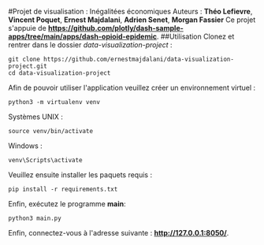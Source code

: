 #Projet de visualisation : Inégalitées économiques
Auteurs : **Théo Lefievre**, **Vincent Poquet**, **Ernest Majdalani**, **Adrien Senet**, **Morgan Fassier**
Ce projet s'appuie de **https://github.com/plotly/dash-sample-apps/tree/main/apps/dash-opioid-epidemic**.
##Utilisation
Clonez et rentrer dans le dossier *data-visualization-project* :
```
git clone https://github.com/ernestmajdalani/data-visualization-project.git
cd data-visualization-project
```
Afin de pouvoir utiliser l'application veuillez créer un environnement virtuel :
```
python3 -m virtualenv venv
```
Systèmes UNIX :
```
source venv/bin/activate
```
Windows :
```
venv\Scripts\activate
```
Veuillez ensuite installer les paquets requis : 
```
pip install -r requirements.txt
```
Enfin, exécutez le programme **main**: 
```
python3 main.py
```
Enfin, connectez-vous à l'adresse suivante : **http://127.0.0.1:8050/**.

